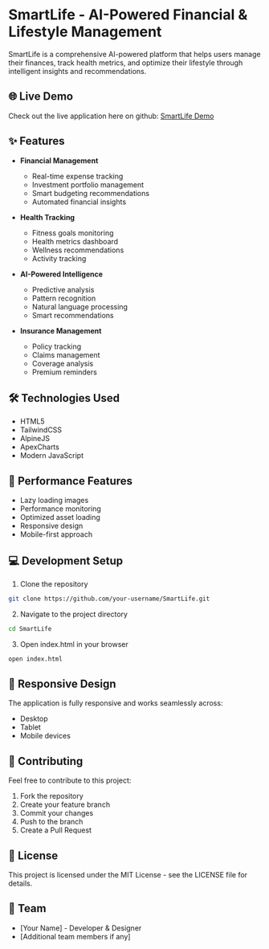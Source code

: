 # SmartLife - AI-Powered Financial & Lifestyle Management

SmartLife is a comprehensive AI-powered platform that helps users manage their finances, track health metrics, and optimize their lifestyle through intelligent insights and recommendations.

## 🌐 Live Demo

Check out the live application here on github: [SmartLife Demo](https://quick-genius.github.io/SmartLife/)

## ✨ Features

- **Financial Management**
  - Real-time expense tracking
  - Investment portfolio management
  - Smart budgeting recommendations
  - Automated financial insights

- **Health Tracking**
  - Fitness goals monitoring
  - Health metrics dashboard
  - Wellness recommendations
  - Activity tracking

- **AI-Powered Intelligence**
  - Predictive analysis
  - Pattern recognition
  - Natural language processing
  - Smart recommendations

- **Insurance Management**
  - Policy tracking
  - Claims management
  - Coverage analysis
  - Premium reminders

## 🛠️ Technologies Used

- HTML5
- TailwindCSS
- AlpineJS
- ApexCharts
- Modern JavaScript

## 🚀 Performance Features

- Lazy loading images
- Performance monitoring
- Optimized asset loading
- Responsive design
- Mobile-first approach

## 💻 Development Setup

1. Clone the repository
```bash
git clone https://github.com/your-username/SmartLife.git
```

2. Navigate to the project directory
```bash
cd SmartLife
```

3. Open index.html in your browser
```bash
open index.html
```

## 📱 Responsive Design

The application is fully responsive and works seamlessly across:
- Desktop
- Tablet
- Mobile devices

## 🤝 Contributing

Feel free to contribute to this project:
1. Fork the repository
2. Create your feature branch
3. Commit your changes
4. Push to the branch
5. Create a Pull Request

## 📄 License

This project is licensed under the MIT License - see the LICENSE file for details.

## 👥 Team

- [Your Name] - Developer & Designer
- [Additional team members if any]
